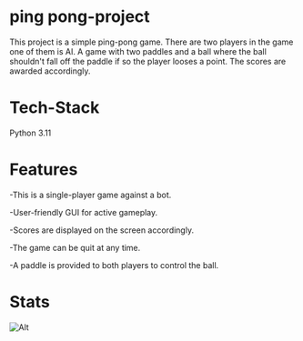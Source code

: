 # ping pong-project
This project is a simple ping-pong game.
There are two players in the game one of them is AI.
A game with two paddles and a ball where the ball shouldn't fall off the paddle if so the player looses a point.
The scores are awarded accordingly.

# Tech-Stack
Python 3.11

# Features
-This is a single-player game against a bot.

-User-friendly GUI for active gameplay.

-Scores are displayed on the screen accordingly.

-The game can be quit at any time.

-A paddle is provided to both players to control the ball.

# Stats
![Alt](https://repobeats.axiom.co/api/embed/b559d2e40001492d162da609caa0a9dcfd1b832c.svg "Repobeats analytics image")

